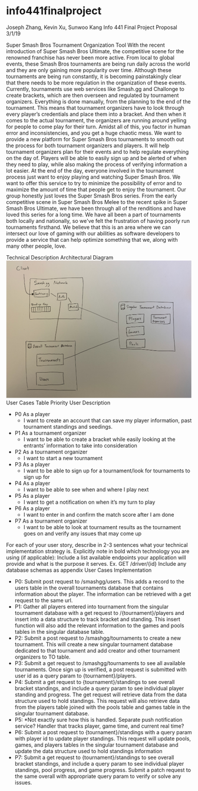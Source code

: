 # info441finalproject
Joseph Zhang, Kevin Xu, Sunwoo Kang
Info 441 Final Project Proposal
3/1/19
 
Super Smash Bros Tournament Organization Tool
With the recent introduction of Super Smash Bros Ultimate, the competitive scene for the renowned franchise has never been more active. From local to global events, these Smash Bros tournaments are being run daily across the world and they are only gaining more popularity over time. Although these tournaments are being run constantly, it is becoming painstakingly clear that there needs to be more regulation in the organization of these events.
Currently, tournaments use web services like Smash.gg and Challonge to create brackets, which are then overseen and regulated by tournament organizers. Everything is done manually, from the planning to the end of the tournament. This means that tournament organizers have to look through every player’s credentials and place them into a bracket. And then when it comes to the actual tournament, the organizers are running around yelling for people to come play for their turn. Amidst all of this, you factor in human error and inconsistencies, and you get a huge chaotic mess. 
We want to provide a new platform for Super Smash Bros tournaments to smooth out the process for both tournament organizers and players. It will help tournament organizers plan for their events and to help regulate everything on the day of. Players will be able to easily sign up and be alerted of when they need to play, while also making the process of verifying information a lot easier. At the end of the day, everyone involved in the tournament process just want to enjoy playing and watching Super Smash Bros. We want to offer this service to try to minimize the possibility of error and to maximize the amount of time that people get to enjoy the tournament.
Our group honestly just loves the Super Smash Bros series. From the early competitive scene in Super Smash Bros Melee to the recent spike in Super Smash Bros Ultimate, we have been through all of the renditions and have loved this series for a long time. We have all been a part of tournaments both locally and nationally, so we've felt the frustration of having poorly run tournaments firsthand. We believe that this is an area where we can intersect our love of gaming with our abilities as software developers to provide a service that can help optimize something that we, along with many other people, love.
 
 
Technical Description
Architectural Diagram
![architectural diagram](./architecture-diagram.png)
User Cases Table
Priority 
User
Description
* P0 As a player
    * I want to create an account that can save my player information, past tournament standings and seedings.
* P1 As a tournament organizer
    * I want to be able to create a bracket while easily looking at the entrants’ information to take into consideration 
* P2 As a tournament organizer
    * I want to start a new tournament
* P3 As a player
    * I want to be able to sign up for a tournament/look for tournaments to sign up for
* P4 As a player
    * I want to be able to see when and where I play next
* P5 As a player
    * I want to get a notification on when it’s my turn to play
* P6 As a player
    * I want to enter in and confirm the match score after I am done
* P7 As a tournament organizer
    * I want to be able to look at tournament results as the tournament goes on and verify any issues that may come up
 
For each of your user story, describe in 2-3 sentences what your technical implementation strategy is. Explicitly note in bold which technology you are using (if applicable):
Include a list available endpoints your application will provide and what is the purpose it serves. Ex. GET /driver/{id}
Include any database schemas as appendix
User Cases Implementation
* P0: Submit post request to /smashgg/users. This adds a record to the users table in the overall tournaments database that contains information about the player. The information can be retrieved with a get request to the same url.
* P1: Gather all players entered into tournament from the singular tournament database with a get request to /{tournament}/players and insert into a data structure to track bracket and standing. This insert function will also add the relevant information to the games and pools tables in the singular database table.
* P2: Submit a post request to /smashgg/tournaments to create a new tournament. This will create a new singular tournament database dedicated to that tournament and add creator and other tournament organizers to TO table. 
* P3: Submit a get request to /smashgg/tournaments to see all available tournaments. Once sign up is verified, a post request is submitted with user id as a query param to {tournament}/players.
* P4: Submit a get request to {tournament}/standings to see overall bracket standings, and include a query param to see individual player standing and progress. The get request will retrieve data from the data structure used to hold standings. This request will also retrieve data from the players table joined with the pools table and games table in the singular tournament database.
* P5: *Not exactly sure how this is handled. Separate push notification service? Handler that tracks player, game time, and current real time?
* P6: Submit a post request to {tournament}/standings with a query param with player id to update player standings. This request will update pools, games, and players tables in the singular tournament database and update the data structure used to hold standings information
* P7:  Submit a get request to {tournament}/standings to see overall bracket standings, and include a query param to see individual player standings, pool progress, and game progress. Submit a patch request to the same overall with appropriate query param to verify or solve any issues.
